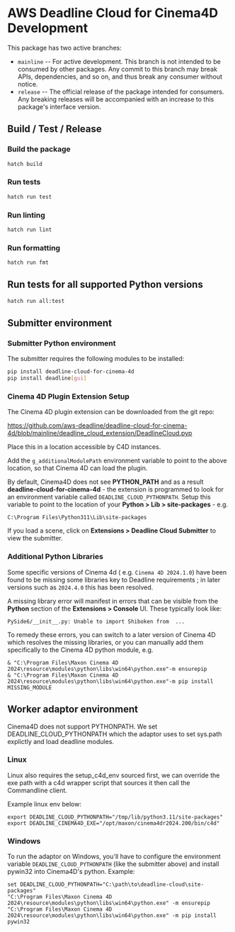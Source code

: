 # AWS Deadline Cloud for Cinema4D Development

This package has two active branches:

- `mainline` -- For active development. This branch is not intended to be consumed by other packages. Any commit to this branch may break APIs, dependencies, and so on, and thus break any consumer without notice.
- `release` -- The official release of the package intended for consumers. Any breaking releases will be accompanied with an increase to this package's interface version.
## Build / Test / Release

### Build the package

```bash
hatch build
```

### Run tests

```bash
hatch run test
```

### Run linting

```bash
hatch run lint
```

### Run formatting

```bash
hatch run fmt
```

## Run tests for all supported Python versions

```bash
hatch run all:test
```

## Submitter environment

### Submitter Python environment 
The submitter requires the following modules to be installed:

```sh
pip install deadline-cloud-for-cinema-4d
pip install deadline[gui]
```

### Cinema 4D Plugin Extension Setup 

The Cinema 4D plugin extension can be downloaded from the git repo:

https://github.com/aws-deadline/deadline-cloud-for-cinema-4d/blob/mainline/deadline_cloud_extension/DeadlineCloud.pyp

Place this in a location accessible by C4D instances.

Add the `g_additionalModulePath` environment variable to point to the above location, so that Cinema 4D can load the plugin.

By default, Cinema4D does not see **PYTHON_PATH** and as a result **deadline-cloud-for-cinema-4d** - the extension is programmed to look for an environment variable called `DEADLINE_CLOUD_PYTHONPATH`. Setup this variable to point to the location of your **Python > Lib > site-packages**  - e.g.

```
C:\Program Files\Python311\Lib\site-packages
```

If you load a scene, click on **Extensions > Deadline Cloud Submitter** to view the submitter.

### Additional Python Libraries

Some specific versions of Cinema 4d ( e.g. `Cinema 4D 2024.1.0`) have been found to be missing some libraries key to Deadline requirements ; in later versions such as `2024.4.0` this has been resolved. 

A missing library error will manifest in errors that can be visible from the **Python** section of the **Extensions > Console** UI. These typically look like:

```
PySide6/__init__.py: Unable to import Shiboken from  ...
```

To remedy these errors, you can switch to a later version of Cinema 4D which resolves the missing libraries, or you can manually add them specifically to the Cinema 4D python module, e.g.

```
& "C:\Program Files\Maxon Cinema 4D 2024\resource\modules\python\libs\win64\python.exe"-m ensurepip   
& "C:\Program Files\Maxon Cinema 4D 2024\resource\modules\python\libs\win64\python.exe"-m pip install MISSING_MODULE
```       



## Worker adaptor environment

Cinema4D does not support PYTHONPATH. We set DEADLINE_CLOUD_PYTHONPATH which the
adaptor uses to set sys.path explictly and load deadline modules.

### Linux

Linux also requires the setup_c4d_env sourced first, we can override the exe
path with a c4d wrapper script that sources it then call the Commandline
client.

Example linux env below:

```
export DEADLINE_CLOUD_PYTHONPATH="/tmp/lib/python3.11/site-packages"
export DEADLINE_CINEMA4D_EXE="/opt/maxon/cinema4dr2024.200/bin/c4d"
```

### Windows

To run the adaptor on Windows, you'll have to configure the environment variable `DEADLINE_CLOUD_PYTHONPATH` (like the submitter above) and install pywin32 into Cinema4D's python. Example:

```
set DEADLINE_CLOUD_PYTHONPATH="C:\path\to\deadline-cloud\site-packages"
"C:\Program Files\Maxon Cinema 4D 2024\resource\modules\python\libs\win64\python.exe" -m ensurepip   
"C:\Program Files\Maxon Cinema 4D 2024\resource\modules\python\libs\win64\python.exe" -m pip install pywin32  
```
